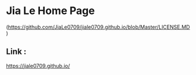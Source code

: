 # Jia Le Home Page
(https://github.com/JiaLe0709/jiale0709.github.io/blob/Master/LICENSE.MD)

## Link :
https://jiale0709.github.io/
